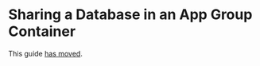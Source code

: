 Sharing a Database in an App Group Container
============================================

This guide [has moved](https://swiftpackageindex.com/groue/GRDB.swift/documentation/grdb/databasesharing).
